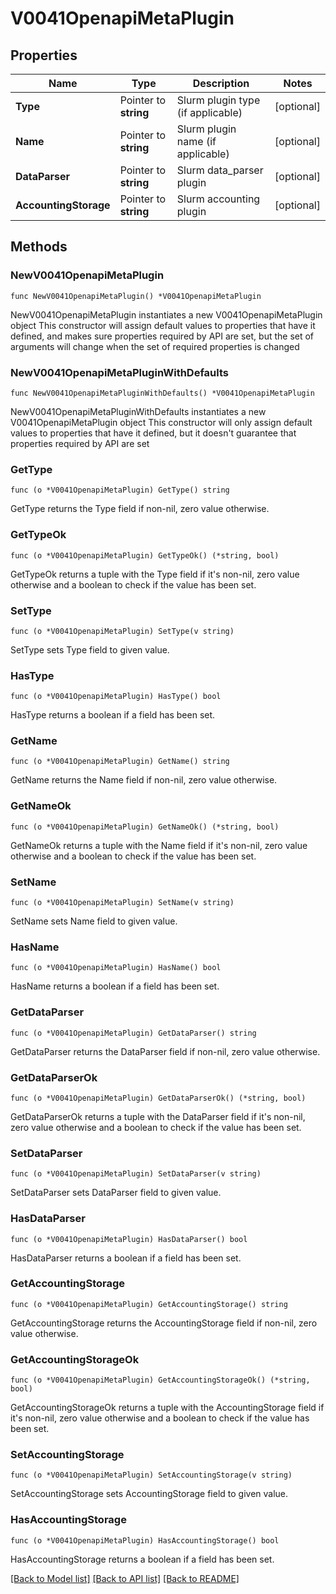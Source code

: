 # V0041OpenapiMetaPlugin

## Properties

Name | Type | Description | Notes
------------ | ------------- | ------------- | -------------
**Type** | Pointer to **string** | Slurm plugin type (if applicable) | [optional] 
**Name** | Pointer to **string** | Slurm plugin name (if applicable) | [optional] 
**DataParser** | Pointer to **string** | Slurm data_parser plugin | [optional] 
**AccountingStorage** | Pointer to **string** | Slurm accounting plugin | [optional] 

## Methods

### NewV0041OpenapiMetaPlugin

`func NewV0041OpenapiMetaPlugin() *V0041OpenapiMetaPlugin`

NewV0041OpenapiMetaPlugin instantiates a new V0041OpenapiMetaPlugin object
This constructor will assign default values to properties that have it defined,
and makes sure properties required by API are set, but the set of arguments
will change when the set of required properties is changed

### NewV0041OpenapiMetaPluginWithDefaults

`func NewV0041OpenapiMetaPluginWithDefaults() *V0041OpenapiMetaPlugin`

NewV0041OpenapiMetaPluginWithDefaults instantiates a new V0041OpenapiMetaPlugin object
This constructor will only assign default values to properties that have it defined,
but it doesn't guarantee that properties required by API are set

### GetType

`func (o *V0041OpenapiMetaPlugin) GetType() string`

GetType returns the Type field if non-nil, zero value otherwise.

### GetTypeOk

`func (o *V0041OpenapiMetaPlugin) GetTypeOk() (*string, bool)`

GetTypeOk returns a tuple with the Type field if it's non-nil, zero value otherwise
and a boolean to check if the value has been set.

### SetType

`func (o *V0041OpenapiMetaPlugin) SetType(v string)`

SetType sets Type field to given value.

### HasType

`func (o *V0041OpenapiMetaPlugin) HasType() bool`

HasType returns a boolean if a field has been set.

### GetName

`func (o *V0041OpenapiMetaPlugin) GetName() string`

GetName returns the Name field if non-nil, zero value otherwise.

### GetNameOk

`func (o *V0041OpenapiMetaPlugin) GetNameOk() (*string, bool)`

GetNameOk returns a tuple with the Name field if it's non-nil, zero value otherwise
and a boolean to check if the value has been set.

### SetName

`func (o *V0041OpenapiMetaPlugin) SetName(v string)`

SetName sets Name field to given value.

### HasName

`func (o *V0041OpenapiMetaPlugin) HasName() bool`

HasName returns a boolean if a field has been set.

### GetDataParser

`func (o *V0041OpenapiMetaPlugin) GetDataParser() string`

GetDataParser returns the DataParser field if non-nil, zero value otherwise.

### GetDataParserOk

`func (o *V0041OpenapiMetaPlugin) GetDataParserOk() (*string, bool)`

GetDataParserOk returns a tuple with the DataParser field if it's non-nil, zero value otherwise
and a boolean to check if the value has been set.

### SetDataParser

`func (o *V0041OpenapiMetaPlugin) SetDataParser(v string)`

SetDataParser sets DataParser field to given value.

### HasDataParser

`func (o *V0041OpenapiMetaPlugin) HasDataParser() bool`

HasDataParser returns a boolean if a field has been set.

### GetAccountingStorage

`func (o *V0041OpenapiMetaPlugin) GetAccountingStorage() string`

GetAccountingStorage returns the AccountingStorage field if non-nil, zero value otherwise.

### GetAccountingStorageOk

`func (o *V0041OpenapiMetaPlugin) GetAccountingStorageOk() (*string, bool)`

GetAccountingStorageOk returns a tuple with the AccountingStorage field if it's non-nil, zero value otherwise
and a boolean to check if the value has been set.

### SetAccountingStorage

`func (o *V0041OpenapiMetaPlugin) SetAccountingStorage(v string)`

SetAccountingStorage sets AccountingStorage field to given value.

### HasAccountingStorage

`func (o *V0041OpenapiMetaPlugin) HasAccountingStorage() bool`

HasAccountingStorage returns a boolean if a field has been set.


[[Back to Model list]](../README.md#documentation-for-models) [[Back to API list]](../README.md#documentation-for-api-endpoints) [[Back to README]](../README.md)


